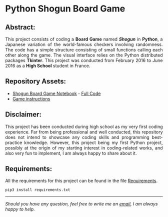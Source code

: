 #  Python Shogun Board Game 

## Abstract:

<p align="justify">This project consists of coding a <b>Board Game</b> named <i><b>Shogun</b></i> in <b>Python</b>, a Japanese variation of the world-famous checkers involving randomness. The code has a simple structure consisting of small functions calling each other along the game. The visual interface relies on the Python distributed packages <b>Tkinter</b>. This project was conducted from February 2016 to June 2016 as a <b>High School</b> student in France.</p>

## Repository Assets:

- [Shogun Board Game Notebook](board-game/) - [Full Code](board-game/shogun.ipynb)
- [Game instructions](instructions/)

## Disclaimer:

<p align="justify"> This project has been conducted during high school as my very first coding experience. Far from being professional and well conducted, this repository does not intend to showcase any coding skills and programming best-practice knowledge. However, this project being my first Python project, possibly at the origin of my starting interest in coding-related works, and also very fun to implement, I am always happy to share about it.</p>

## Requirements:

All the requirements for this project can be found in the file [Requirements](requirements.txt).
```
pip3 install requirements.txt
```

***

<i>Should you have any question, feel free to write me an [email](mailto:mlepicier.msc2022@ivey.ca), I am always happy to help.</i>